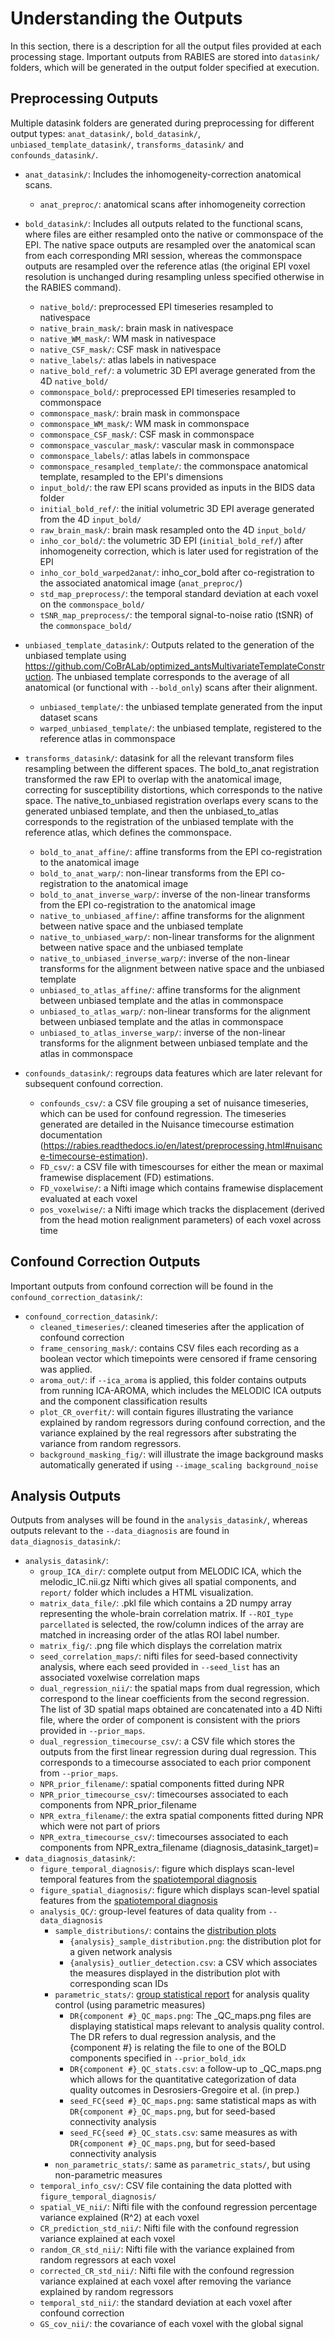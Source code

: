 # Understanding the Outputs

In this section, there is a description for all the output files provided at each processing stage. Important outputs from RABIES are stored into `datasink/` folders, which will be generated in the output folder specified at execution.

## Preprocessing Outputs

Multiple datasink folders are generated during preprocessing for different output types: `anat_datasink/`, `bold_datasink/`, `unbiased_template_datasink/`,  `transforms_datasink/` and `confounds_datasink/`. 

- `anat_datasink/`: Includes the inhomogeneity-correction anatomical scans.
    - `anat_preproc/`: anatomical scans after inhomogeneity correction

- `bold_datasink/`: Includes all outputs related to the functional scans, where files are either resampled onto the native or commonspace of the EPI. The native space outputs are resampled over the anatomical scan from each corresponding MRI session, whereas the commonspace outputs are resampled over the reference atlas (the original EPI voxel resolution is unchanged during resampling unless specified otherwise in the RABIES command).
    - `native_bold/`: preprocessed EPI timeseries resampled to nativespace
    - `native_brain_mask/`: brain mask in nativespace
    - `native_WM_mask/`: WM mask in nativespace
    - `native_CSF_mask/`: CSF mask in nativespace
    - `native_labels/`: atlas labels in nativespace
    - `native_bold_ref/`: a volumetric 3D EPI average generated from the 4D `native_bold/`
    - `commonspace_bold/`: preprocessed EPI timeseries resampled to commonspace
    - `commonspace_mask/`: brain mask in commonspace
    - `commonspace_WM_mask/`: WM mask in commonspace
    - `commonspace_CSF_mask/`: CSF mask in commonspace
    - `commonspace_vascular_mask/`: vascular mask in commonspace
    - `commonspace_labels/`: atlas labels in commonspace
    - `commonspace_resampled_template/`: the commonspace anatomical template, resampled to the EPI's dimensions
    - `input_bold/`: the raw EPI scans provided as inputs in the BIDS data folder
    - `initial_bold_ref/`: the initial volumetric 3D EPI average generated from the 4D `input_bold/`
    - `raw_brain_mask/`: brain mask resampled onto the 4D `input_bold/`
    - `inho_cor_bold/`: the volumetric 3D EPI (`initial_bold_ref/`) after inhomogeneity correction, which is later used for registration of the EPI
    - `inho_cor_bold_warped2anat/`: inho_cor_bold after co-registration to the associated anatomical image (`anat_preproc/`)
    - `std_map_preprocess/`: the temporal standard deviation at each voxel on the `commonspace_bold/`
    - `tSNR_map_preprocess/`: the temporal signal-to-noise ratio (tSNR) of the `commonspace_bold/`

- `unbiased_template_datasink/`: Outputs related to the generation of the unbiased template using https://github.com/CoBrALab/optimized_antsMultivariateTemplateConstruction. The unbiased template corresponds to the average of all anatomical (or functional with `--bold_only`) scans after their alignment.
    - `unbiased_template/`: the unbiased template generated from the input dataset scans
    - `warped_unbiased_template/`: the unbiased template, registered to the reference atlas in commonspace

- `transforms_datasink/`: datasink for all the relevant transform files resampling between the different spaces. The bold_to_anat registration transformed the raw EPI to overlap with the anatomical image, correcting for susceptibility distortions, which corresponds to the native space. The native_to_unbiased registration overlaps every scans to the generated unbiased template, and then the unbiased_to_atlas corresponds to the registration of the unbiased template with the reference atlas, which defines the commonspace.
    - `bold_to_anat_affine/`: affine transforms from the EPI co-registration to the anatomical image
    - `bold_to_anat_warp/`: non-linear transforms from the EPI co-registration to the anatomical image
    - `bold_to_anat_inverse_warp/`: inverse of the non-linear transforms from the EPI co-registration to the anatomical image
    - `native_to_unbiased_affine/`: affine transforms for the alignment between native space and the unbiased template
    - `native_to_unbiased_warp/`: non-linear transforms for the alignment between native space and the unbiased template
    - `native_to_unbiased_inverse_warp/`: inverse of the non-linear transforms  for the alignment between native space and the unbiased template
    - `unbiased_to_atlas_affine/`: affine transforms for the alignment between unbiased template and the atlas in commonspace
    - `unbiased_to_atlas_warp/`: non-linear transforms for the alignment between unbiased template and the atlas in commonspace
    - `unbiased_to_atlas_inverse_warp/`: inverse of the non-linear transforms for the alignment between unbiased template and the atlas in commonspace

- `confounds_datasink/`: regroups data features which are later relevant for subsequent confound correction.
    - `confounds_csv/`: a CSV file grouping a set of nuisance timeseries, which can be used for confound regression. The timeseries generated are detailed in the Nuisance timecourse estimation documentation (https://rabies.readthedocs.io/en/latest/preprocessing.html#nuisance-timecourse-estimation).
    - `FD_csv/`: a CSV file with timescourses for either the mean or maximal framewise displacement (FD) estimations.
    - `FD_voxelwise/`: a Nifti image which contains framewise displacement evaluated at each voxel
    - `pos_voxelwise/`: a Nifti image which tracks the displacement (derived from the head motion realignment parameters) of each voxel across time


## Confound Correction Outputs
Important outputs from confound correction will be found in the `confound_correction_datasink/`:
- `confound_correction_datasink/`:
    - `cleaned_timeseries/`: cleaned timeseries after the application of confound correction
    - `frame_censoring_mask/`: contains CSV files each recording as a boolean vector which timepoints were censored if frame censoring was applied.
    - `aroma_out/`: if `--ica_aroma` is applied, this folder contains outputs from running ICA-AROMA, which includes the MELODIC ICA outputs and the component classification results
    - `plot_CR_overfit/`: will contain figures illustrating the variance explained by random regressors during confound correction, and the variance explained by the real regressors after substrating the variance from random regressors.
    - `background_masking_fig/`: will illustrate the image background masks automatically generated if using `--image_scaling background_noise`


## Analysis Outputs

Outputs from analyses will be found in the `analysis_datasink/`, whereas outputs relevant to the `--data_diagnosis` are found in `data_diagnosis_datasink/`:
- `analysis_datasink/`:
    - `group_ICA_dir/`: complete output from MELODIC ICA, which the melodic_IC.nii.gz Nifti which gives all spatial components, and `report/` folder which includes a HTML visualization. 
    - `matrix_data_file/`: .pkl file which contains a 2D numpy array representing the whole-brain correlation matrix. If `--ROI_type parcellated` is selected, the row/column indices of the array are matched in increasing order of the atlas ROI label number.
    - `matrix_fig/`: .png file which displays the correlation matrix
    - `seed_correlation_maps/`: nifti files for seed-based connectivity analysis, where each seed provided in `--seed_list` has an associated voxelwise correlation maps
    - `dual_regression_nii/`: the spatial maps from dual regression, which correspond to the linear coefficients from the second regression. The list of 3D spatial maps obtained are concatenated into a 4D Nifti file, where the order of component is consistent with the priors provided in `--prior_maps`.
    - `dual_regression_timecourse_csv/`: a CSV file which stores the outputs from the first linear regression during dual regression. This corresponds to a timecourse associated to each prior component from `--prior_maps`.
    - `NPR_prior_filename/`: spatial components fitted during NPR
    - `NPR_prior_timecourse_csv/`: timecourses associated to each components from NPR_prior_filename
    - `NPR_extra_filename/`: the extra spatial components fitted during NPR which were not part of priors
    - `NPR_extra_timecourse_csv/`: timecourses associated to each components from NPR_extra_filename
(diagnosis_datasink_target)=
- `data_diagnosis_datasink/`:
    - `figure_temporal_diagnosis/`: figure which displays scan-level temporal features from the [spatiotemporal diagnosis](diagnosis_target)
    - `figure_spatial_diagnosis/`: figure which displays scan-level spatial features from the [spatiotemporal diagnosis](diagnosis_target)
    - `analysis_QC/`: group-level features of data quality from `--data_diagnosis`
        - `sample_distributions/`: contains the [distribution plots](dist_plot_target)
            - `{analysis}_sample_distribution.png`: the distribution plot for a given network analysis
            - `{analysis}_outlier_detection.csv`: a CSV which associates the measures displayed in the distribution plot with corresponding scan IDs
        - `parametric_stats/`: [group statistical report](group_stats_target) for analysis quality control (using parametric measures)
            - `DR{component #}_QC_maps.png`: The _QC_maps.png files are displaying statistical maps relevant to analysis quality control. The DR refers to dual regression analysis, and the {component #} is relating the file to one of the BOLD components specified in `--prior_bold_idx`
            - `DR{component #}_QC_stats.csv`: a follow-up to _QC_maps.png which allows for the quantitative categorization of data quality outcomes in Desrosiers-Gregoire et al. (in prep.)
            - `seed_FC{seed #}_QC_maps.png`: same statistical maps as with `DR{component #}_QC_maps.png`, but for seed-based connectivity analysis
            - `seed_FC{seed #}_QC_stats.csv`: same measures as with `DR{component #}_QC_maps.png`, but for seed-based connectivity analysis
        - `non_parametric_stats/`: same as `parametric_stats/`, but using non-parametric measures
    - `temporal_info_csv/`: CSV file containing the data plotted with `figure_temporal_diagnosis/`
    - `spatial_VE_nii/`: Nifti file with the confound regression percentage variance explained (R^2) at each voxel
    - `CR_prediction_std_nii/`: Nifti file with the confound regression variance explained at each voxel
    - `random_CR_std_nii/`: Nifti file with the variance explained from random regressors at each voxel
    - `corrected_CR_std_nii/`: Nifti file with the confound regression variance explained at each voxel after removing the variance explained by random regressors
    - `temporal_std_nii/`: the standard deviation at each voxel after confound correction
    - `GS_cov_nii/`: the covariance of each voxel with the global signal
